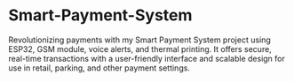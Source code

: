 # Smart-Payment-System
Revolutionizing payments with my Smart Payment System project using ESP32, GSM module, voice alerts, and thermal printing. It offers secure, real-time transactions with a user-friendly interface and scalable design for use in retail, parking, and other payment settings.
